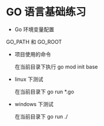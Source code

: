 # GO 语言基础练习

- Go 环境变量配置

GO_PATH 和 GO_ROOT

- 项目使用的命令

  在当前目录下执行 go mod init base

- linux 下测试

  在当前目录下 go run \*.go

- windows 下测试

  在当前目录下 go run ./

